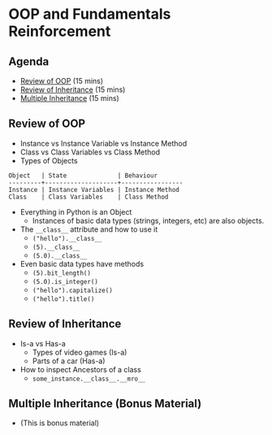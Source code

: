 # OOP and Fundamentals Reinforcement


## Agenda

* [Review of OOP](#review-of-oop) (15 mins)
* [Review of Inheritance](#review-of-inheritance) (15 mins)
* [Multiple Inheritance](#multiple-inheritance) (15 mins)

## Review of OOP

* Instance vs Instance Variable vs Instance Method
* Class vs Class Variables vs Class Method
* Types of Objects

```
Object   | State              | Behaviour
---------+--------------------+-----------------
Instance | Instance Variables | Instance Method
Class    | Class Variables    | Class Method
```

* Everything in Python is an Object
  * Instances of basic data types (strings, integers, etc) are also objects.
* The `__class__` attribute and how to use it
  * `("hello").__class__`
  * `(5).__class__`
  * `(5.0).__class__`
* Even basic data types have methods
  * `(5).bit_length()`
  * `(5.0).is_integer()`
  * `("hello").capitalize()`
  * `("hello").title()`


## Review of Inheritance

* Is-a vs Has-a
  * Types of video games (Is-a)
  * Parts of a car (Has-a)
* How to inspect Ancestors of a class
  * `some_instance.__class__.__mro__`

## Multiple Inheritance (Bonus Material)

* (This is bonus material)
